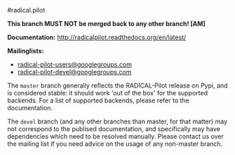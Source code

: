 #radical.pilot

**This branch MUST NOT be merged back to any other branch! [AM]**

**Documentation:** http://radicalpilot.readthedocs.org/en/latest/

**Mailinglists:** 

* radical-pilot-users@googlegroups.com
* radical-pilot-devel@googlegroups.com

The `master` branch generally reflects the RADICAL-Pilot release on Pypi, and is
considered stable: it should work 'out of the box' for the supported backends.
For a list of supported backends, please refer to the documentation.

The `devel` branch (and any other branches than master, for that matter)
may not correspond to the publised documentation, and specifically may have
dependencies which need to be resolved manually.  Please contact us over the
mailing list if you need advice on the usage of any non-master branch.


